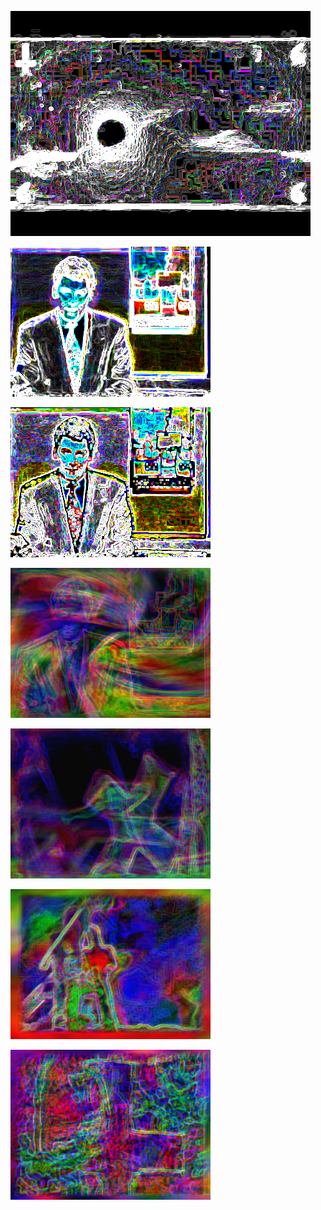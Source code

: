 ![](/art/2018-03-27b/out-2018-03-27-20-02-46-500.png?raw=true)

![](/art/2018-03-27b/out-2018-03-27-21-50-50-242.png?raw=true)

![](/art/2018-03-27b/out-2018-03-27-22-24-34-168.png?raw=true)

![](/art/2018-03-27b/out-2018-03-27-22-28-05-212.png?raw=true)

![](/art/2018-03-27b/out-2018-03-27-22-28-15-079.png?raw=true)

![](/art/2018-03-27b/out-2018-03-27-22-28-24-614.png?raw=true)

![](/art/2018-03-27b/out-2018-03-27-22-28-44-784.png?raw=true)

